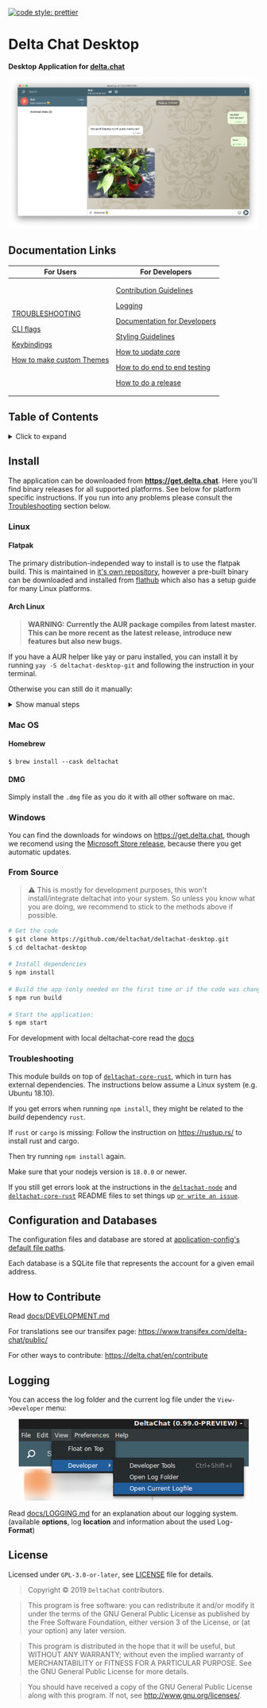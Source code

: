 [![code style: prettier](https://img.shields.io/badge/code_style-prettier-ff69b4.svg?style=flat-square)](https://github.com/prettier/prettier)

# Delta Chat Desktop <a id="deltachat-desktop"></a>

**Desktop Application for [delta.chat](https://delta.chat)**

<center><img src="README_ASSETS/screenshot.png"/></center>

## Documentation Links <a id="docs"></a>

<table>
  <thead>
    <tr><th>For Users</th><th>For Developers</th></tr>
  </thead>
<tbody>
<tr><td>

[TROUBLESHOOTING](./docs/TROUBLESHOOTING.md)

[CLI flags](./docs/CLI_FLAGS.md)

[Keybindings](./docs/KEYBINDINGS.md)

[How to make custom Themes](./docs/THEMES.md)

</td><td>

[Contribution Guidelines](./CONTRIBUTING.md)

[Logging](./docs/LOGGING.md)

[Documentation for Developers](./docs/DEVELOPMENT.md)

[Styling Guidelines](./docs/STYLES.md)

[How to update core](./docs/UPDATE_CORE.md)

[How to do end to end testing](./docs/E2E-TESTING.md)

[How to do a release](./RELEASE.md)

</td>
</tr>
</tbody>
</table>

## Table of Contents

<details><summary>Click to expand</summary>

- [deltachat-desktop](#deltachat-desktop)
  - [Documentation Links](#docs)
  - [Table of Contents](#table-of-contents)
  - [Install](#install-)
    - [Linux](#linux-)
      - [Flatpak](#flatpak-)
      - [Arch Linux](#arch-linux-)
    - [MacOS](#mac-os-)
      - [Homebrew](#homebrew)
      - [DMG](#dmg)
    - [Windows](#windows)
    - [From Source](#from-source-)
    - [Troubleshooting](#troubleshooting-)
  - [Configuration and Databases](#configuration-and-databases-)
  - [How to Contribute](#how-to-contribute-)
  - [Logging](#logging-)
  - [License](#license-)

</details>

## Install <a id="install"></a>

The application can be downloaded from **<https://get.delta.chat>**. Here you'll find binary releases for all supported platforms. See below for platform specific instructions. If you run into any problems please consult the [Troubleshooting](#troubleshooting) section below.

### Linux <a id="linux"></a>

#### Flatpak <a id="flatpak"></a>

The primary distribution-independed way to install is to use the
flatpak build.
This is maintained in [it's own
repository](https://github.com/flathub/chat.delta.desktop), however a
pre-built binary can be downloaded and installed from
[flathub](https://flathub.org/apps/details/chat.delta.desktop) which
also has a setup guide for many Linux platforms.

#### Arch Linux <a id="arch-linux"></a>

> **WARNING: Currently the AUR package compiles from latest master. This can be more recent as the latest release, introduce new features but also new bugs.**

If you have a AUR helper like yay or paru installed, you can install it by running `yay -S deltachat-desktop-git` and following the instruction in your terminal.

Otherwise you can still do it manually:

<details>
<summary>Show manual steps</summary>

```sh
# Download the latest snapshot of the PKGBUILD
wget https://aur.archlinux.org/cgit/aur.git/snapshot/deltachat-desktop-git.tar.gz

# extract the archive and rm the archive file afterwards
tar xzfv deltachat-desktop-git.tar.gz && rm deltachat-desktop-git.tar.gz

# cd into extracted folder
cd deltachat-desktop-git

# build package
makepkg -si

# install package (you need to replace <version> with whatever version makepkg built)
sudo pacman -U deltachat-desktop-git-<version>.tar.xz
```

</details>

### Mac OS <a id="mac"></a>

#### Homebrew

```
$ brew install --cask deltachat
```

#### DMG

Simply install the `.dmg` file as you do it with all other software on mac.

### Windows <a id="windows"></a>

You can find the downloads for windows on <https://get.delta.chat>, though we recomend using the [Microsoft Store release](https://www.microsoft.com/en-us/p/deltachat/9pjtxx7hn3pk?activetab=pivot:overviewtab), because there you get automatic updates.

### From Source <a id="source"></a>

> ⚠ This is mostly for development purposes, this won't install/integrate deltachat into your system.
> So unless you know what you are doing, we recommend to stick to the methods above if possible.

```sh
# Get the code
$ git clone https://github.com/deltachat/deltachat-desktop.git
$ cd deltachat-desktop

# Install dependencies
$ npm install

# Build the app (only needed on the first time or if the code was changed)
$ npm run build

# Start the application:
$ npm start
```

For development with local deltachat-core read the [docs](docs/UPDATE_CORE.md)

### Troubleshooting <a id="troubleshooting"></a>

This module builds on top of [`deltachat-core-rust`](https://github.com/deltachat/deltachat-core-rust), which in turn has external dependencies. The instructions below assume a Linux system (e.g. Ubuntu 18.10).

If you get errors when running `npm install`, they might be related to the _build_ dependency `rust`.

If `rust` or `cargo` is missing:
Follow the instruction on <https://rustup.rs/> to install rust and cargo.

Then try running `npm install` again.

Make sure that your nodejs version is `18.0.0` or newer.

If you still get errors look at the instructions in the [`deltachat-node`](https://github.com/deltachat/deltachat-core-rust/tree/master/node) and [`deltachat-core-rust`](https://github.com/deltachat/deltachat-core-rust) README files to set things up [`or write an issue`](https://github.com/deltachat/deltachat-desktop/issues/new/choose).

## Configuration and Databases <a id="config-and-db"></a>

The configuration files and database are stored at [application-config's default file paths](https://www.npmjs.com/package/application-config#config-location).

Each database is a SQLite file that represents the account for a given email address.

## How to Contribute <a id="how-to-contribute"></a>

Read [docs/DEVELOPMENT.md](docs/DEVELOPMENT.md)

For translations see our transifex page: https://www.transifex.com/delta-chat/public/

For other ways to contribute: https://delta.chat/en/contribute

## Logging <a id="logging"></a>

You can access the log folder and the current log file under the `View->Developer` menu:

<center><img src="README_ASSETS/devMenu.png"/></center>

Read [docs/LOGGING.md](docs/LOGGING.md) for an explanation about our logging system. (available **options**, log **location** and information about the used Log-**Format**)

## License <a id="license"></a>

Licensed under `GPL-3.0-or-later`, see [LICENSE](./LICENSE) file for details.

> Copyright © 2019 `DeltaChat` contributors.

> This program is free software: you can redistribute it and/or modify
> it under the terms of the GNU General Public License as published by
> the Free Software Foundation, either version 3 of the License, or
> (at your option) any later version.

> This program is distributed in the hope that it will be useful,
> but WITHOUT ANY WARRANTY; without even the implied warranty of
> MERCHANTABILITY or FITNESS FOR A PARTICULAR PURPOSE. See the
> GNU General Public License for more details.

> You should have received a copy of the GNU General Public License
> along with this program. If not, see <http://www.gnu.org/licenses/>.
